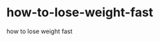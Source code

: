 <!--
  Title: how to lose weight fast
  Description: how to lose weight fast.
  Author: how to lose weight fast
  -->
# how-to-lose-weight-fast
how to lose weight fast

